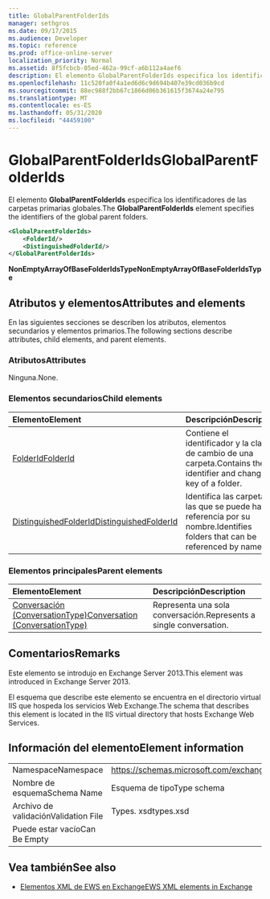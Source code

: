 ```yaml
---
title: GlobalParentFolderIds
manager: sethgros
ms.date: 09/17/2015
ms.audience: Developer
ms.topic: reference
ms.prod: office-online-server
localization_priority: Normal
ms.assetid: 8f5fcbcb-05ed-462a-99cf-a6b112a4aef6
description: El elemento GlobalParentFolderIds especifica los identificadores de las carpetas primarias globales.
ms.openlocfilehash: 11c520fa0f4a1ed6d6c9d694b407e39cd036b9cd
ms.sourcegitcommit: 88ec988f2bb67c1866d06b361615f3674a24e795
ms.translationtype: MT
ms.contentlocale: es-ES
ms.lasthandoff: 05/31/2020
ms.locfileid: "44459100"
---
```

# <a name="globalparentfolderids"></a><span data-ttu-id="d3f42-103">GlobalParentFolderIds</span><span class="sxs-lookup"><span data-stu-id="d3f42-103">GlobalParentFolderIds</span></span>

<span data-ttu-id="d3f42-104">El elemento **GlobalParentFolderIds** especifica los identificadores de las carpetas primarias globales.</span><span class="sxs-lookup"><span data-stu-id="d3f42-104">The **GlobalParentFolderIds** element specifies the identifiers of the global parent folders.</span></span> 
  
```XML
<GlobalParentFolderIds>
    <FolderId/>
    <DistinguishedFolderId/>
</GlobalParentFolderIds>
```

 <span data-ttu-id="d3f42-105">**NonEmptyArrayOfBaseFolderIdsType**</span><span class="sxs-lookup"><span data-stu-id="d3f42-105">**NonEmptyArrayOfBaseFolderIdsType**</span></span>
## <a name="attributes-and-elements"></a><span data-ttu-id="d3f42-106">Atributos y elementos</span><span class="sxs-lookup"><span data-stu-id="d3f42-106">Attributes and elements</span></span>

<span data-ttu-id="d3f42-107">En las siguientes secciones se describen los atributos, elementos secundarios y elementos primarios.</span><span class="sxs-lookup"><span data-stu-id="d3f42-107">The following sections describe attributes, child elements, and parent elements.</span></span>
  
### <a name="attributes"></a><span data-ttu-id="d3f42-108">Atributos</span><span class="sxs-lookup"><span data-stu-id="d3f42-108">Attributes</span></span>

<span data-ttu-id="d3f42-109">Ninguna.</span><span class="sxs-lookup"><span data-stu-id="d3f42-109">None.</span></span>
  
### <a name="child-elements"></a><span data-ttu-id="d3f42-110">Elementos secundarios</span><span class="sxs-lookup"><span data-stu-id="d3f42-110">Child elements</span></span>

|<span data-ttu-id="d3f42-111">**Elemento**</span><span class="sxs-lookup"><span data-stu-id="d3f42-111">**Element**</span></span>|<span data-ttu-id="d3f42-112">**Descripción**</span><span class="sxs-lookup"><span data-stu-id="d3f42-112">**Description**</span></span>|
|:-----|:-----|
|[<span data-ttu-id="d3f42-113">FolderId</span><span class="sxs-lookup"><span data-stu-id="d3f42-113">FolderId</span></span>](folderid.md) <br/> |<span data-ttu-id="d3f42-114">Contiene el identificador y la clave de cambio de una carpeta.</span><span class="sxs-lookup"><span data-stu-id="d3f42-114">Contains the identifier and change key of a folder.</span></span>  <br/> |
|[<span data-ttu-id="d3f42-115">DistinguishedFolderId</span><span class="sxs-lookup"><span data-stu-id="d3f42-115">DistinguishedFolderId</span></span>](distinguishedfolderid.md) <br/> |<span data-ttu-id="d3f42-116">Identifica las carpetas a las que se puede hacer referencia por su nombre.</span><span class="sxs-lookup"><span data-stu-id="d3f42-116">Identifies folders that can be referenced by name.</span></span>  <br/> |
   
### <a name="parent-elements"></a><span data-ttu-id="d3f42-117">Elementos principales</span><span class="sxs-lookup"><span data-stu-id="d3f42-117">Parent elements</span></span>

|<span data-ttu-id="d3f42-118">**Elemento**</span><span class="sxs-lookup"><span data-stu-id="d3f42-118">**Element**</span></span>|<span data-ttu-id="d3f42-119">**Descripción**</span><span class="sxs-lookup"><span data-stu-id="d3f42-119">**Description**</span></span>|
|:-----|:-----|
|[<span data-ttu-id="d3f42-120">Conversación (ConversationType)</span><span class="sxs-lookup"><span data-stu-id="d3f42-120">Conversation (ConversationType)</span></span>](conversation-conversationtype.md) <br/> |<span data-ttu-id="d3f42-121">Representa una sola conversación.</span><span class="sxs-lookup"><span data-stu-id="d3f42-121">Represents a single conversation.</span></span>  <br/> |
   
## <a name="remarks"></a><span data-ttu-id="d3f42-122">Comentarios</span><span class="sxs-lookup"><span data-stu-id="d3f42-122">Remarks</span></span>

<span data-ttu-id="d3f42-123">Este elemento se introdujo en Exchange Server 2013.</span><span class="sxs-lookup"><span data-stu-id="d3f42-123">This element was introduced in Exchange Server 2013.</span></span>
  
<span data-ttu-id="d3f42-124">El esquema que describe este elemento se encuentra en el directorio virtual IIS que hospeda los servicios Web Exchange.</span><span class="sxs-lookup"><span data-stu-id="d3f42-124">The schema that describes this element is located in the IIS virtual directory that hosts Exchange Web Services.</span></span>
  
## <a name="element-information"></a><span data-ttu-id="d3f42-125">Información del elemento</span><span class="sxs-lookup"><span data-stu-id="d3f42-125">Element information</span></span>

|||
|:-----|:-----|
|<span data-ttu-id="d3f42-126">Namespace</span><span class="sxs-lookup"><span data-stu-id="d3f42-126">Namespace</span></span>  <br/> |https://schemas.microsoft.com/exchange/services/2006/types  <br/> |
|<span data-ttu-id="d3f42-127">Nombre de esquema</span><span class="sxs-lookup"><span data-stu-id="d3f42-127">Schema Name</span></span>  <br/> |<span data-ttu-id="d3f42-128">Esquema de tipo</span><span class="sxs-lookup"><span data-stu-id="d3f42-128">Type schema</span></span>  <br/> |
|<span data-ttu-id="d3f42-129">Archivo de validación</span><span class="sxs-lookup"><span data-stu-id="d3f42-129">Validation File</span></span>  <br/> |<span data-ttu-id="d3f42-130">Types. xsd</span><span class="sxs-lookup"><span data-stu-id="d3f42-130">types.xsd</span></span>  <br/> |
|<span data-ttu-id="d3f42-131">Puede estar vacío</span><span class="sxs-lookup"><span data-stu-id="d3f42-131">Can Be Empty</span></span>  <br/> ||
   
## <a name="see-also"></a><span data-ttu-id="d3f42-132">Vea también</span><span class="sxs-lookup"><span data-stu-id="d3f42-132">See also</span></span>



- [<span data-ttu-id="d3f42-133">Elementos XML de EWS en Exchange</span><span class="sxs-lookup"><span data-stu-id="d3f42-133">EWS XML elements in Exchange</span></span>](ews-xml-elements-in-exchange.md)

